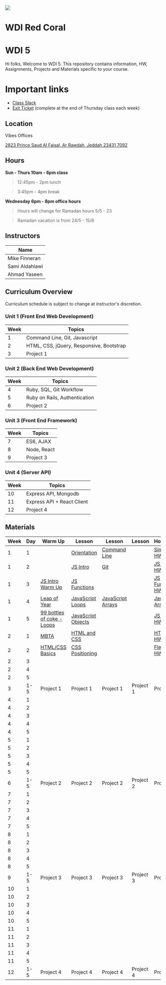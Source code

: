 # ![](https://ga-dash.s3.amazonaws.com/production/assets/logo-9f88ae6c9c3871690e33280fcf557f33.png) 

# WDI Red Coral
# WDI 5

Hi folks, Welcome to WDI 5. This repository contains information, HW,  Assignments, Projects and Materials specific to your course.

# Important links 
- [Class Slack](https://miskacademy.slack.com/messages/CFT2TMK6F)
- [Exit Ticket](https://docs.google.com/forms/d/15z-_jgjnkorQuD3tLGQ47SwRSPFhX_fAT6NAJ4xfBTE/viewform) (complete at the end of Thursday class each week)

## Location

Vibes Offices

[2823 Prince Saud Al Faisal, Ar Rawdah, Jeddah 23431 7092](https://goo.gl/maps/U33uxB3DdkCr8u2C6)

## Hours

**Sun - Thurs 10am - 6pm class**

>12:45pm - 2pm lunch 

>3:45pm - 4pm break

**Wednesday 6pm - 8pm office hours**

>Hours will change for Ramadan hours 5/5 - 23

>Ramadan vacation is from 24/5 - 15/6

## Instructors 

| Name  | 
| ----- | 
| Mike Finneran  |   
| Sami Aldahlawi  |   
| Ahmad Yaseen  |   


## Curriculum Overview

Curriculum schedule is subject to change at instructor's discretion.

### Unit 1 (Front End Web Development)

| Week  | Topics |
| ----- | ------ |
| 1  | Command Line, Git, Javascript  |
| 2  | HTML, CSS, jQuery, Responsive, Bootstrap|
| 3  | Project 1  |

### Unit 2 (Back End Web Development)

| Week  | Topics |
| ----- | ------ |
| 4  | Ruby, SQL, Git Workflow |
| 5  | Ruby on Rails, Authentication  |
| 6  | Project 2 |

### Unit 3 (Front End Framework)

| Week  | Topics |
| ----- | ------ |
| 7  | ES6, AJAX  |
| 8  | Node, React  |
| 9  | Project 3 |

### Unit 4 (Server API)

| Week  | Topics |
| ----- | ------ |
| 10  | Express API, Mongodb  |
| 11  | Express API + React Client  |
| 12  | Project 4 |

## Materials

| Week | Day  | Warm Up | Lesson | Lesson | Lesson| Homework|  
|------| ---- | ------ | ------ | -------| -----|---------|
| 1    | 1    |      |  [Orientation](images/orientation.pdf)    |   [Command Line](https://github.com/wdi-red-coral/week_01-day_01-unix-cli)       |       |  [Simpsons HW](https://github.com/wdi-red-coral/hw-week_01-day_01-unix-cli)       |
| 1    | 2    |      | [JS Intro](https://github.com/wdi-red-coral/week_01-day_02-javascript-intro)       |   [Git](https://github.com/wdi-red-coral/week_01-day_02-git)      |       |  [JS Intro HW](https://github.com/wdi-red-coral/hw-week_01-day_02-javascript)       |
| 1    | 3    |  [JS Intro Warm Up](https://github.com/wdi-red-coral/warmup-week_01-day_03-javascript)    |  [JS Functions](https://github.com/wdi-red-coral/week_01-day_03-js-functions)      |         |       |    [JS Functions HW](https://github.com/wdi-red-coral/hw-week_01-day_03-js-functions)     |
| 1    | 4    |   [Leap of Year](https://github.com/wdi-red-coral/warmup-week_01-day_04-js-functions)  |  [JavaScript Loops](https://github.com/wdi-red-coral/week_01-day_04-js-loops)      |    [JavaScript Arrays](https://github.com/wdi-red-coral/hw-week_01-day_04-js-arrays)    |       |   [JavaScript Array HW](https://github.com/wdi-red-coral/hw-week_01-day_04-js-arrays)       |
| 1    | 5    |    [99 bottles of coke - Loops](https://github.com/wdi-red-coral/warmup-week_01-day_05-js-loops)  |    [JavaScript Objects](https://github.com/wdi-red-coral/week_01-day_05-js-objects)    |         |       |    [JS MBTA HW](https://github.com/wdi-red-coral/hw-week_01-day_05-js-mbta)     |
| 2    | 1    |   [MBTA](https://github.com/wdi-red-coral/warmup-mbta)   |    [HTML and CSS](https://github.com/wdi-red-coral/week_02-day_01-html-css)    |         |       |    [HTML/CSS HW](https://github.com/wdi-red-coral/hw-week_02-day_01-html-css)     |
| 2    | 2    |    [HTML/CSS Basics](https://github.com/wdi-red-coral/warmup-week_02-day_02-html-css)  |    [CSS Positioning](https://github.com/wdi-red-coral/week_02-day_02-css-position)    |         |       |     [Flexbox HW](https://github.com/wdi-red-coral/hw-week_02-day_02-html-css-flexbox)  |
| 2    | 3    |      |        |         |       |         |
| 2    | 4    |      |        |         |       |         |
| 2    | 5    |      |        |         |       |         |
| 3    | 1-5    | Project 1      | Project 1       |   Project 1      |  Project 1     |    Project 1     |
| 4    | 1    |      |        |         |       |        |
| 4    | 2    |      |        |         |       |         |
| 4    | 3    |      |        |         |       |         |
| 4    | 4    |      |        |         |       |         |
| 4    | 5    |      |        |         |       |         |
| 5    | 1    |      |        |         |       |         |
| 5    | 2    |      |        |         |       |         |
| 5    | 3    |      |        |         |       |         |
| 5    | 4    |      |        |         |       |         |
| 5    | 5    |      |        |         |       |         |
| 6    | 1-5    | Project 2      | Project 2       |   Project 2      |  Project 2     |    Project 2     |
| 7    | 1    |      |        |         |       |        |
| 7    | 2    |      |        |         |       |         |
| 7    | 3    |      |        |         |       |         |
| 7    | 4    |      |        |         |       |         |
| 7    | 5    |      |        |         |       |         |
| 8    | 1    |      |        |         |       |         |
| 8    | 2    |      |        |         |       |         |
| 8    | 3    |      |        |         |       |         |
| 8    | 4    |      |        |         |       |         |
| 8    | 5    |      |        |         |       |         |
| 9    | 1-5    | Project 3      | Project 3       |   Project 3      |  Project 3     |    Project 3     |
| 10    | 1    |      |        |         |       |        |
| 10    | 2    |      |        |         |       |         |
| 10    | 3    |      |        |         |       |         |
| 10    | 4    |      |        |         |       |         |
| 10    | 5    |      |        |         |       |         |
| 11    | 1    |      |        |         |       |         |
| 11    | 2    |      |        |         |       |         |
| 11    | 3    |      |        |         |       |         |
| 11    | 4    |      |        |         |       |         |
| 11    | 5    |      |        |         |       |         |
| 12    | 1-5    | Project 4      | Project 4       |   Project 4      |  Project 4     |    Project 4     |
